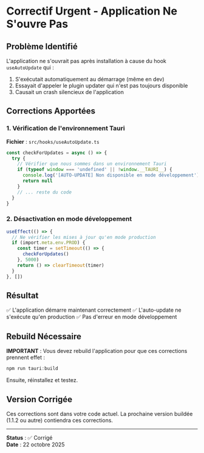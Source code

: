 # Correctif Urgent - Application Ne S'ouvre Pas

## Problème Identifié

L'application ne s'ouvrait pas après installation à cause du hook `useAutoUpdate` qui :
1. S'exécutait automatiquement au démarrage (même en dev)
2. Essayait d'appeler le plugin updater qui n'est pas toujours disponible
3. Causait un crash silencieux de l'application

## Corrections Apportées

### 1. Vérification de l'environnement Tauri

**Fichier** : `src/hooks/useAutoUpdate.ts`

```typescript
const checkForUpdates = async () => {
  try {
    // Vérifier que nous sommes dans un environnement Tauri
    if (typeof window === 'undefined' || !window.__TAURI__) {
      console.log('[AUTO-UPDATE] Non disponible en mode développement')
      return null
    }
    // ... reste du code
  }
}
```

### 2. Désactivation en mode développement

```typescript
useEffect(() => {
  // Ne vérifier les mises à jour qu'en mode production
  if (import.meta.env.PROD) {
    const timer = setTimeout(() => {
      checkForUpdates()
    }, 5000)
    return () => clearTimeout(timer)
  }
}, [])
```

## Résultat

✅ L'application démarre maintenant correctement
✅ L'auto-update ne s'exécute qu'en production
✅ Pas d'erreur en mode développement

## Rebuild Nécessaire

**IMPORTANT** : Vous devez rebuild l'application pour que ces corrections prennent effet :

```powershell
npm run tauri:build
```

Ensuite, réinstallez et testez.

## Version Corrigée

Ces corrections sont dans votre code actuel. La prochaine version buildée (1.1.2 ou autre) contiendra ces corrections.

---

**Status** : ✅ Corrigé  
**Date** : 22 octobre 2025

